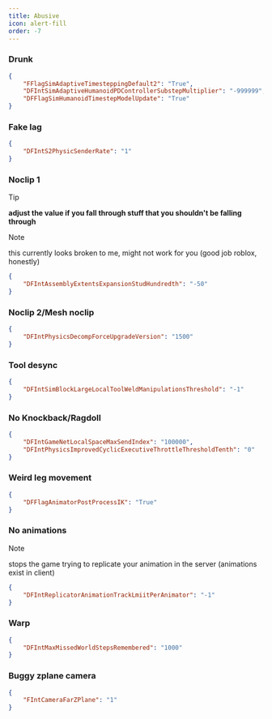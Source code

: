 ```yaml
---
title: Abusive
icon: alert-fill
order: -7
---
```

### Drunk
```json
{
    "FFlagSimAdaptiveTimesteppingDefault2": "True",
    "DFIntSimAdaptiveHumanoidPDControllerSubstepMultiplier": "-999999",
    "DFFlagSimHumanoidTimestepModelUpdate": "True"
}
```
### Fake lag
```json
{
    "DFIntS2PhysicSenderRate": "1"
}
```
### Noclip 1
> [!TIP]
> **adjust the value if you fall through stuff that you shouldn't be falling through**

> [!NOTE]
> this currently looks broken to me, might not work for you (good job roblox, honestly)
```json
{
    "DFIntAssemblyExtentsExpansionStudHundredth": "-50"
}
```
### Noclip 2/Mesh noclip
```json
{
    "DFIntPhysicsDecompForceUpgradeVersion": "1500"
}
```
### Tool desync
```json
{
    "DFIntSimBlockLargeLocalToolWeldManipulationsThreshold": "-1"
}
```
### No Knockback/Ragdoll
```json
{
    "DFIntGameNetLocalSpaceMaxSendIndex": "100000",
    "DFIntPhysicsImprovedCyclicExecutiveThrottleThresholdTenth": "0"
}
```
### Weird leg movement
```json
{
    "DFFlagAnimatorPostProcessIK": "True"
}
```
### No animations
> [!NOTE]
> stops the game trying to replicate your animation in the server (animations exist in client)
```json
{
    "DFIntReplicatorAnimationTrackLmiitPerAnimator": "-1"
}
```
### Warp
```json
{
    "DFIntMaxMissedWorldStepsRemembered": "1000"
}
```
### Buggy zplane camera
```json
{
    "FIntCameraFarZPlane": "1"
}
```